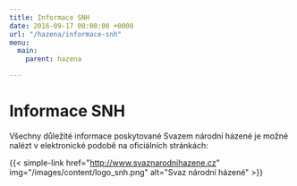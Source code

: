 ```yaml
---
title: Informace SNH
date: 2016-09-17 00:00:00 +0000
url: "/hazena/informace-snh"
menu:
  main:
    parent: hazena

---
```

# Informace SNH

Všechny důležité informace poskytované Svazem národní házené je možné nalézt v elektronické podobě na oficiálních stránkách:



{{< simple-link href="http://www.svaznarodnihazene.cz" img="/images/content/logo_snh.png" alt="Svaz národní házené" >}}
